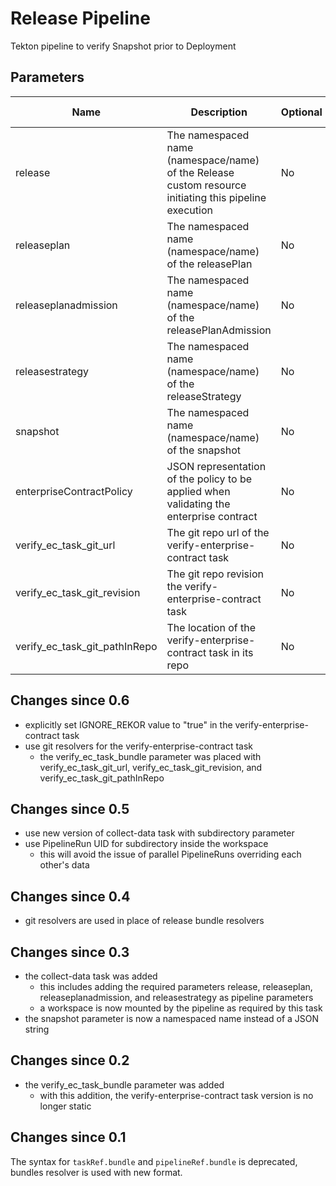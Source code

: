 # Release Pipeline

Tekton pipeline to verify Snapshot prior to Deployment

## Parameters

| Name | Description | Optional | Default value |
|------|-------------|----------|---------------|
| release | The namespaced name (namespace/name) of the Release custom resource initiating this pipeline execution | No | - |
| releaseplan | The namespaced name (namespace/name) of the releasePlan | No | - |
| releaseplanadmission | The namespaced name (namespace/name) of the releasePlanAdmission | No | - |
| releasestrategy | The namespaced name (namespace/name) of the releaseStrategy | No | - |
| snapshot | The namespaced name (namespace/name) of the snapshot | No | - |
| enterpriseContractPolicy | JSON representation of the policy to be applied when validating the enterprise contract | No | - |
| verify_ec_task_git_url | The git repo url of the verify-enterprise-contract task | No | - |
| verify_ec_task_git_revision | The git repo revision the verify-enterprise-contract task | No | - |
| verify_ec_task_git_pathInRepo | The location of the verify-enterprise-contract task in its repo | No | - |

## Changes since 0.6
- explicitly set IGNORE_REKOR value to "true" in the verify-enterprise-contract task
- use git resolvers for the verify-enterprise-contract task
    - the verify_ec_task_bundle parameter was placed with verify_ec_task_git_url,
      verify_ec_task_git_revision, and verify_ec_task_git_pathInRepo

## Changes since 0.5
- use new version of collect-data task with subdirectory parameter
- use PipelineRun UID for subdirectory inside the workspace
    - this will avoid the issue of parallel PipelineRuns overriding each other's data

## Changes since 0.4
- git resolvers are used in place of release bundle resolvers

## Changes since 0.3
- the collect-data task was added
    - this includes adding the required parameters release, releaseplan, releaseplanadmission,
      and releasestrategy as pipeline parameters
    - a workspace is now mounted by the pipeline as required by this task
- the snapshot parameter is now a namespaced name instead of a JSON string

## Changes since 0.2
- the verify_ec_task_bundle parameter was added
    - with this addition, the verify-enterprise-contract task version is no longer static

## Changes since 0.1

The syntax for `taskRef.bundle` and `pipelineRef.bundle` is deprecated,
bundles resolver is used with new format.
